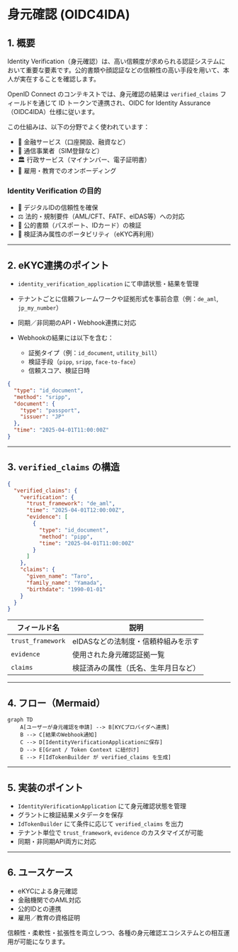 # 身元確認 (OIDC4IDA)

## 1. 概要

Identity Verification（身元確認）は、高い信頼度が求められる認証システムにおいて重要な要素です。公的書類や顔認証などの信頼性の高い手段を用いて、本人が実在することを確認します。

OpenID Connect のコンテキストでは、身元確認の結果は `verified_claims` フィールドを通じて ID トークンで連携され、OIDC for
Identity Assurance（OIDC4IDA）仕様に従います。

この仕組みは、以下の分野でよく使われています：

* 🏦 金融サービス（口座開設、融資など）
* 📱 通信事業者（SIM登録など）
* 🏛 行政サービス（マイナンバー、電子証明書）
* 💼 雇用・教育でのオンボーディング

### Identity Verification の目的

* 🔐 デジタルIDの信頼性を確保
* ⚖️ 法的・規制要件（AML/CFT、FATF、eIDAS等）への対応
* 📄 公的書類（パスポート、IDカード）の検証
* 🔄 検証済み属性のポータビリティ（eKYC再利用）

---

## 2. eKYC連携のポイント

* `identity_verification_application` にて申請状態・結果を管理
* テナントごとに信頼フレームワークや証拠形式を事前合意（例：`de_aml`, `jp_my_number`）
* 同期／非同期のAPI・Webhook連携に対応
* Webhookの結果には以下を含む：

    * 証拠タイプ（例：`id_document`, `utility_bill`）
    * 検証手段（`pipp`, `sripp`, `face-to-face`）
    * 信頼スコア、検証日時

```json
{
  "type": "id_document",
  "method": "sripp",
  "document": {
    "type": "passport",
    "issuer": "JP"
  },
  "time": "2025-04-01T11:00:00Z"
}
```

---

## 3. `verified_claims` の構造

```json
{
  "verified_claims": {
    "verification": {
      "trust_framework": "de_aml",
      "time": "2025-04-01T12:00:00Z",
      "evidence": [
        {
          "type": "id_document",
          "method": "pipp",
          "time": "2025-04-01T11:00:00Z"
        }
      ]
    },
    "claims": {
      "given_name": "Taro",
      "family_name": "Yamada",
      "birthdate": "1990-01-01"
    }
  }
}
```

| フィールド名            | 説明                   |
|-------------------|----------------------|
| `trust_framework` | eIDASなどの法制度・信頼枠組みを示す |
| `evidence`        | 使用された身元確認証拠一覧        |
| `claims`          | 検証済みの属性（氏名、生年月日など）   |

---

## 4. フロー（Mermaid）

```mermaid
graph TD
    A[ユーザーが身元確認を申請] --> B[KYCプロバイダへ連携]
    B --> C[結果のWebhook通知]
    C --> D[IdentityVerificationApplicationに保存]
    D --> E[Grant / Token Context に紐付け]
    E --> F[IdTokenBuilder が verified_claims を生成]
```

---

## 5. 実装のポイント

* `IdentityVerificationApplication` にて身元確認状態を管理
* グラントに検証結果メタデータを保存
* `IdTokenBuilder` にて条件に応じて `verified_claims` を出力
* テナント単位で `trust_framework`, `evidence` のカスタマイズが可能
* 同期・非同期API両方に対応

---

## 6. ユースケース

* eKYCによる身元確認
* 金融機関でのAML対応
* 公的IDとの連携
* 雇用／教育の資格証明

信頼性・柔軟性・拡張性を両立しつつ、各種の身元確認エコシステムとの相互運用が可能になります。
